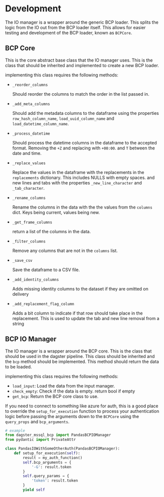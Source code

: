 # Development

The IO manager is a wrapper around the generic BCP loader. This splits the logic from the IO out from the BCP loader itself. This allows for easier testing and development of the BCP loader, known as `BCPCore`.

## BCP Core

This is the core abstract base class that the IO manager uses. This is the class that should be inherited and implemented to create a new BCP loader.

implementing this class requires the following methods:

* `_reorder_columns`

    Should reorder the columns to match the order in the list passed in.

* `_add_meta_columns`

    Should add the metadata columns to the dataframe using the properties `row_hash_column_name`, `load_uuid_column_name` and `load_datetime_column_name`.

* `_process_datetime`

    Should process the datetime columns in the dataframe to the accepted format. Removing the `+Z` and replacing with `+00:00`. and `T` between the date and time.

* `_replace_values`
    
    Replace the values in the dataframe with the replacements in the `replacements` dictionary. This includes NULLS with empty spaces. and new lines and tabs with the properties `_new_line_character` and `_tab_character`.

* `_rename_columns`
    
    Rename the columns in the data with the the values from the `columns` dict. Keys being current, values being new.

* `_get_frame_columns`

    return a list of the columns in the data.

* `_filter_columns`

    Remove any columns that are not in the `columns` list.

* `_save_csv`

    Save the dataframe to a CSV file.

* `_add_identity_columns`

    Adds missing identity columns to the dataset if they are omitted on delivery

* `_add_replacement_flag_column`

    Adds a bit column to indicate if that row should take place in the replacement.
    This is used to update the tab and new line removal from a string


## BCP IO Manager

The IO manager is a wrapper around the BCP core. This is the class that should be used in the dagster pipeline. This class should be inherited and the `bcp` method should be implemented. This method should return the data to be loaded.

implementing this class requires the following methods:

* `load_input`: Load the data from the input manager.
* `check_empty`: Check if the data is empty. return bool if empty
* `get_bcp`: Return the BCP core class to use.

If you need to connect to something like azure for auth, this is a good place to override the `setup_for_execution` function to process your authentication logic before passing the arguments down to the `BCPCore` using the `query_props` and `bcp_arguments`.

```python
# example
from dagster_mssql_bcp import PandasBCPIOManager
from pydantic import PrivateAttr

class PandasIOWithSomeOtherAuth(PandasBCPIOManager):
    def setup_for_execution(self):
        result = my_auth_function()
        self.bcp_arguments = {
            '-G': result.token
        }
        self.query_params = {
            'token': result.token
        }
        yield self
```